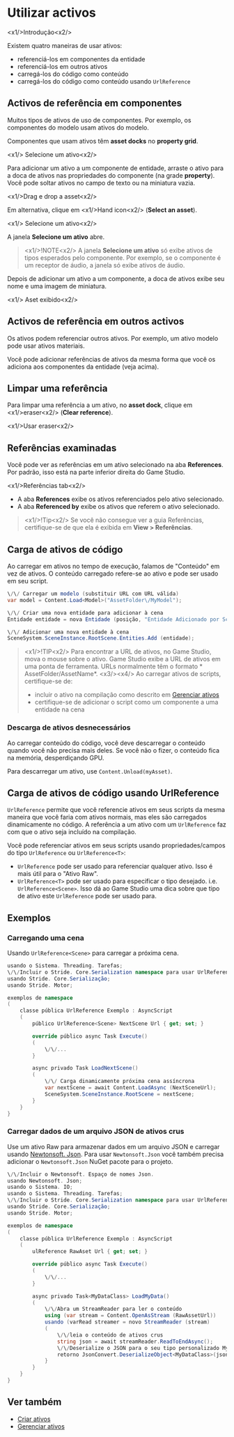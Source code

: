 # Utilizar activos

<x1\/>Introdução<x2\/>

Existem quatro maneiras de usar ativos:

* referenciá-los em componentes da entidade
* referenciá-los em outros ativos
* carregá-los do código como conteúdo
* carregá-los do código como conteúdo usando `UrlReference`

## Activos de referência em componentes

Muitos tipos de ativos de uso de componentes. Por exemplo, os componentes do modelo usam ativos do modelo.

Componentes que usam ativos têm **asset docks** no **property grid**.

<x1\/> Selecione um ativo<x2\/>

Para adicionar um ativo a um componente de entidade, arraste o ativo para a doca de ativos nas propriedades do componente (na grade **property**). Você pode soltar ativos no campo de texto ou na miniatura vazia.

<x1\/>Drag e drop a asset<x2\/>

Em alternativa, clique em <x1\/>Hand icon<x2\/> (**Select an asset**).

<x1\/> Selecione um ativo<x2\/>

A janela **Selecione um ativo** abre.

> <x1\/>!NOTE<x2\/>
> A janela **Selecione um ativo** só exibe ativos de tipos esperados pelo componente. Por exemplo, se o componente é um receptor de áudio, a janela só exibe ativos de áudio.

Depois de adicionar um ativo a um componente, a doca de ativos exibe seu nome e uma imagem de miniatura.

<x1\/> Aset exibido<x2\/>

## Activos de referência em outros activos

Os ativos podem referenciar outros ativos. Por exemplo, um ativo modelo pode usar ativos materiais.

Você pode adicionar referências de ativos da mesma forma que você os adiciona aos componentes da entidade (veja acima).

## Limpar uma referência

Para limpar uma referência a um ativo, no **asset dock**, clique em <x1\/>eraser<x2\/> (**Clear reference**).

<x1\/>Usar eraser<x2\/>

## Referências examinadas

Você pode ver as referências em um ativo selecionado na aba **References**. Por padrão, isso está na parte inferior direita do Game Studio.

<x1\/>Referências tab<x2\/>

* A aba **References** exibe os ativos referenciados pelo ativo selecionado.
* A aba **Referenced by** exibe os ativos que referem o ativo selecionado.

> <x1\/>!Tip<x2\/>
> Se você não consegue ver a guia Referências, certifique-se de que ela é exibida em **View > Referências**.

## Carga de ativos de código

Ao carregar em ativos no tempo de execução, falamos de "Conteúdo" em vez de ativos. O conteúdo carregado refere-se ao ativo e pode ser usado em seu script.

```cs
\/\/ Carregar um modelo (substituir URL com URL válida)
var model = Content.Load<Model>("AssetFolder\/MyModel");

\/\/ Criar uma nova entidade para adicionar à cena
Entidade entidade = nova Entidade (posição, "Entidade Adicionado por Script") { new ModelComponent { Model = model } };

\/\/ Adicionar uma nova entidade à cena
SceneSystem.SceneInstance.RootScene.Entities.Add (entidade);
```

> <x1\/>!TIP<x2\/>
> Para encontrar a URL de ativos, no Game Studio, mova o mouse sobre o ativo. Game Studio exibe a URL de ativos em uma ponta de ferramenta.  URLs normalmente têm o formato * AssetFolder\/AssetName*.
> <x3\/><x4\/>
> Ao carregar ativos de scripts, certifique-se de:
>
> * incluir o ativo na compilação como descrito em [Gerenciar ativos](manage-assets.md)
> * certifique-se de adicionar o script como um componente a uma entidade na cena

### Descarga de ativos desnecessários

Ao carregar conteúdo do código, você deve descarregar o conteúdo quando você não precisa mais deles. Se você não o fizer, o conteúdo fica na memória, desperdiçando GPU.

Para descarregar um ativo, use ``Content.Unload(myAsset)``.

## Carga de ativos de código usando UrlReference

`UrlReference` permite que você referencie ativos em seus scripts da mesma maneira que você faria com ativos normais, mas eles são carregados dinamicamente no código. A referência a um ativo com um `UrlReference` faz com que o ativo seja incluído na compilação.

Você pode referenciar ativos em seus scripts usando propriedades\/campos do tipo `UrlReference` ou `UrlReference<T>`:

* `UrlReference` pode ser usado para referenciar qualquer ativo. Isso é mais útil para o "Ativo Raw".
* `UrlReference<T>` pode ser usado para especificar o tipo desejado. i.e. `UrlReference<Scene>`. Isso dá ao Game Studio uma dica sobre que tipo de ativo este `UrlReference` pode ser usado para.

## Exemplos

### Carregando uma cena

Usando `UrlReference<Scene>` para carregar a próxima cena.

```cs
usando o Sistema. Threading. Tarefas;
\/\/Incluir o Stride. Core.Serialization namespace para usar UrlReference
usando Stride. Core.Serialização;
usando Stride. Motor;

exemplos de namespace
(
    classe pública UrlReference Exemplo : AsyncScript
    (
        público UrlReference<Scene> NextScene Url { get; set; }

        override público async Task Execute()
        (
            \/\/...
        }

        async privado Task LoadNextScene()
        (
            \/\/ Carga dinamicamente próxima cena assíncrona
            var nextScene = await Content.LoadAsync (NextSceneUrl);
            SceneSystem.SceneInstance.RootScene = nextScene;
        }
    }
}
```

### Carregar dados de um arquivo JSON de ativos crus

Use um ativo Raw para armazenar dados em um arquivo JSON e carregar usando [Newtonsoft. Json](https://www.newtonsoft.com/json). Para usar `Newtonsoft.Json` você também precisa adicionar o `Newtonsoft.Json` NuGet pacote para o projeto.

```cs
\/\/Incluir o Newtonsoft. Espaço de nomes Json.
usando Newtonsoft. Json;
usando o Sistema. IO;
usando o Sistema. Threading. Tarefas;
\/\/Incluir o Stride. Core.Serialization namespace para usar UrlReference
usando Stride. Core.Serialização;
usando Stride. Motor;

exemplos de namespace
(
    classe pública UrlReference Exemplo : AsyncScript
    (
        ulReference RawAset Url { get; set; }

        override público async Task Execute()
        (
            \/\/...
        }

        async privado Task<MyDataClass> LoadMyData()
        (
            \/\/Abra um StreamReader para ler o conteúdo
            using (var stream = Content.OpenAsStream (RawAssetUrl))
            usando (varRead streamer = novo StreamReader (stream)
            (
                \/\/leia o conteúdo de ativos crus
                string json = await streamReader.ReadToEndAsync();
                \/\/Deserialize o JSON para o seu tipo personalizado MyDataClass.
                retorno JsonConvert.DeserializeObject<MyDataClass>(json);
            }
        }
    }
}
```

## Ver também

* [Criar ativos](create-assets.md)
* [Gerenciar ativos](manage-assets.md)
